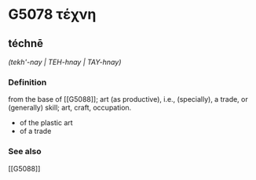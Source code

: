 # G5078 τέχνη

## téchnē

_(tekh'-nay | TEH-hnay | TAY-hnay)_

### Definition

from the base of [[G5088]]; art (as productive), i.e., (specially), a trade, or (generally) skill; art, craft, occupation.

- of the plastic art
- of a trade

### See also

[[G5088]]

